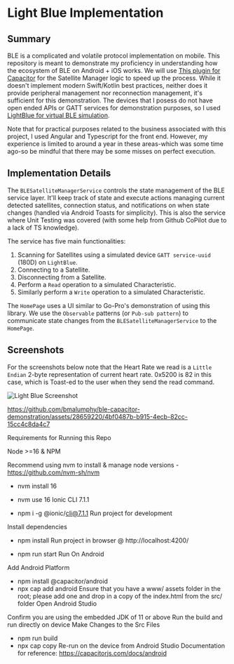 # __Light Blue Implementation__

## Summary

BLE is a complicated and volatile protocol implementation on mobile. This repository is meant to demonstrate my proficiency in understanding how the ecosystem of BLE on Android + iOS works. We will use [This plugin for Capacitor](https://github.com/capacitor-community/bluetooth-le) for the Satellite Manager logic to speed up the process. While it doesn't implement modern Swift/Kotlin best practices, neither does it provide peripheral management nor reconnection management, it's sufficient for this demonstration. The devices that I posess do not have open ended APIs or GATT services for demonstration purposes, so I used [LightBlue for virtual BLE simulation](https://apps.apple.com/us/app/lightblue/id557428110).

Note that for practical purposes related to the business associated with this project, I used Angular and Typescript for the front end. However, my experience is limited to around a year in these areas-which was some time ago-so be mindful that there may be some misses on perfect execution.

## Implementation Details

The `BLESatelliteManagerService` controls the state management of the BLE service layer. It'll keep track of state and execute actions managing current detected satellites, connection status, and notifications on when state changes (handled via Android Toasts for simplicity). This is also the service where Unit Testing was covered (with some help from Github CoPilot due to a lack of TS knowledge).

The service has five main functionalities:
1. Scanning for Satellites using a simulated device `GATT service-uuid` (180D) on `LightBlue`.
2. Connecting to a Satellite.
3. Disconnecting from a Satellite.
4. Perform a `Read` operation to a simulated Characteristic.
5. Similarly perform a `Write` operation to a simulated Characteristic.

The `HomePage` uses a UI similar to Go-Pro's demonstration of using this library. We use the `Observable` patterns (or `Pub-sub pattern`) to communicate state changes from the `BLESatelliteManagerService` to the `HomePage`.

## Screenshots

For the screenshots below note that the Heart Rate we read is a `Little Endian` 2-byte representation of current heart rate. 0x5200 is 82 in this case, which is Toast-ed to the user when they send the read command.

![Light Blue Screenshot](https://github.com/bmalumphy/ble-capacitor-demonstration/assets/28659220/a68c9032-4a3f-48a5-9055-4ddb399af043)

https://github.com/bmalumphy/ble-capacitor-demonstration/assets/28659220/4bf0487b-b915-4ecb-82cc-15cc4c8da4c7

Requirements for Running this Repo

Node >=16 & NPM

Recommend using nvm to install & manage node versions - https://github.com/nvm-sh/nvm
- nvm install 16
- nvm use 16
Ionic CLI 7.1.1

- npm i -g @ionic/cli@7.1.1
Run project for development

Install dependencies

- npm install
Run project in browser @ http://localhost:4200/

- npm run start
Run On Android

Add Android Platform

- npm install @capacitor/android
- npx cap add android
Ensure that you have a www/ assets folder in the root; please add one and drop in a copy of the index.html from the src/ folder
Open Android Studio

Confirm you are using the embedded JDK of 11 or above
Run the build and run directly on device
Make Changes to the Src Files

- npm run build
- npx cap copy
Re-run on the device from Android Studio
Documentation for reference: https://capacitorjs.com/docs/android
